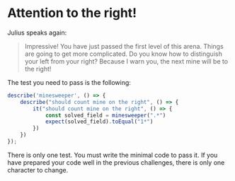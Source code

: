 # Attention to the right!

Julius speaks again:

> Impressive! You have just passed the first level of this arena. Things are going to get more complicated. Do you know how to distinguish your left from your right? Because I warn you, the next mine will be to the right!

The test you need to pass is the following:

```typescript
describe('minesweeper', () => {
    describe("should count mine on the right", () => {
        it("should count mine on the right", () => {
            const solved_field = minesweeper(".*")
            expect(solved_field).toEqual("1*")
        })    
    })
});
```

There is only one test. You must write the minimal code to pass it. If you have prepared your code well in the previous challenges, there is only one character to change.